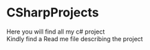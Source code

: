 # CSharpProjects
Here you will find all my c# project  
Kindly find a Read me file describing the project
